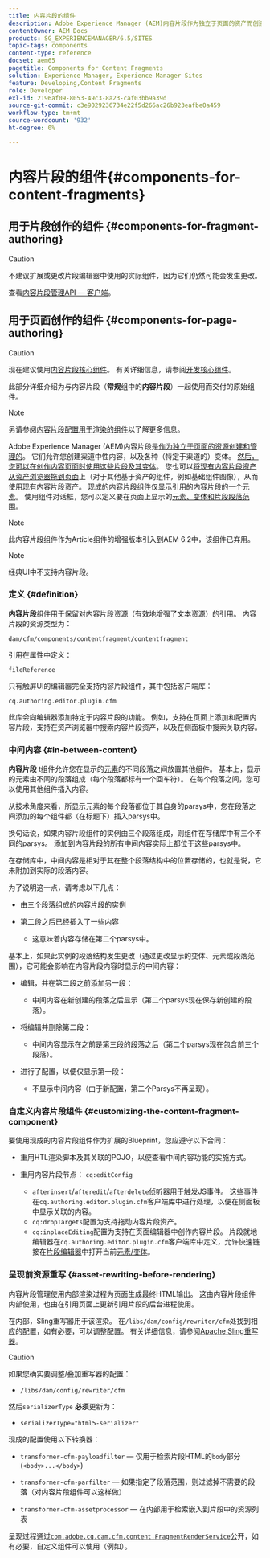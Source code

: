 ```yaml
---
title: 内容片段的组件
description: Adobe Experience Manager (AEM)内容片段作为独立于页面的资产而创建和管理
contentOwner: AEM Docs
products: SG_EXPERIENCEMANAGER/6.5/SITES
topic-tags: components
content-type: reference
docset: aem65
pagetitle: Components for Content Fragments
solution: Experience Manager, Experience Manager Sites
feature: Developing,Content Fragments
role: Developer
exl-id: 2196af09-8053-49c3-8a23-caf03bb9a39d
source-git-commit: c3e9029236734e22f5d266ac26b923eafbe0a459
workflow-type: tm+mt
source-wordcount: '932'
ht-degree: 0%

---
```


# 内容片段的组件{#components-for-content-fragments}

## 用于片段创作的组件 {#components-for-fragment-authoring}

>[!CAUTION]
>
>不建议扩展或更改片段编辑器中使用的实际组件，因为它们仍然可能会发生更改。

查看[内容片段管理API — 客户端](/help/sites-developing/customizing-content-fragments.md#the-content-fragment-management-api-client-side)。

## 用于页面创作的组件 {#components-for-page-authoring}

>[!CAUTION]
>
>现在建议使用[内容片段核心组件](https://experienceleague.adobe.com/docs/experience-manager-core-components/using/wcm-components/content-fragment-component.html)。 有关详细信息，请参阅[开发核心组件](https://experienceleague.adobe.com/docs/experience-manager-core-components/using/developing/overview.html)。
>
>此部分详细介绍为与内容片段（**常规**&#x200B;组中的&#x200B;**内容片段**）一起使用而交付的原始组件。

>[!NOTE]
>
>另请参阅[内容片段配置用于渲染的组件](/help/sites-developing/content-fragments-config-components-rendering.md)以了解更多信息。

Adobe Experience Manager (AEM)内容片段是[作为独立于页面的资源创建和管理的](/help/assets/content-fragments/content-fragments.md)。 它们允许您创建渠道中性内容，以及各种（特定于渠道的）变体。 [然后，您可以在创作内容页面时使用这些片段及其变体](/help/sites-authoring/content-fragments.md)。 您也可以[将现有内容片段资产从资产浏览器拖到页面](/help/sites-authoring/content-fragments.md#adding-a-content-fragment-to-your-page)上（对于其他基于资产的组件，例如基础组件图像），从而使用现有内容片段资产。 现成的内容片段组件仅显示引用的内容片段的一个[元素](/help/assets/content-fragments/content-fragments.md#constituent-parts-of-a-content-fragment)。 使用组件对话框，您可以定义要在页面上显示的[元素、变体和片段段落范围](/help/assets/content-fragments/content-fragments.md#constituent-parts-of-a-content-fragment)。

>[!NOTE]
>
>此内容片段组件作为Article组件的增强版本引入到AEM 6.2中，该组件已弃用。

>[!NOTE]
>
>经典UI中不支持内容片段。

### 定义 {#definition}

**内容片段**&#x200B;组件用于保留对内容片段资源（有效地增强了文本资源）的引用。 内容片段的资源类型为：

`dam/cfm/components/contentfragment/contentfragment`

引用在属性中定义：

`fileReference`

只有触屏UI的编辑器完全支持内容片段组件，其中包括客户端库：

`cq.authoring.editor.plugin.cfm`

此库会向编辑器添加特定于内容片段的功能。 例如，支持在页面上添加和配置内容片段，支持在资产浏览器中搜索内容片段资产，以及在侧面板中搜索关联内容。

### 中间内容 {#in-between-content}

**内容片段** t组件允许您在显示的[元素](/help/assets/content-fragments/content-fragments.md#constituent-parts-of-a-content-fragment)的不同段落之间放置其他组件。 基本上，显示的元素由不同的段落组成（每个段落都标有一个回车符）。 在每个段落之间，您可以使用其他组件插入内容。

从技术角度来看，所显示元素的每个段落都位于其自身的parsys中，您在段落之间添加的每个组件都（在标题下）插入parsys中。

换句话说，如果内容片段组件的实例由三个段落组成，则组件在存储库中有三个不同的parsys。 添加到内容片段的所有中间内容实际上都位于这些parsys中。

在存储库中，中间内容是相对于其在整个段落结构中的位置存储的，也就是说，它未附加到实际的段落内容。

为了说明这一点，请考虑以下几点：

* 由三个段落组成的内容片段的实例
* 第二段之后已经插入了一些内容

   * 这意味着内容存储在第二个parsys中。

基本上，如果此实例的段落结构发生更改（通过更改显示的变体、元素或段落范围），它可能会影响在内容片段内容时显示的中间内容：

* 编辑，并在第二段之前添加另一段：

   * 中间内容在新创建的段落之后显示（第二个parsys现在保存新创建的段落）。

* 将编辑并删除第二段：

   * 中间内容显示在之前是第三段的段落之后（第二个parsys现在包含前三个段落）。

* 进行了配置，以便仅显示第一段：

   * 不显示中间内容（由于新配置，第二个Parsys不再呈现）。

### 自定义内容片段组件 {#customizing-the-content-fragment-component}

要使用现成的内容片段组件作为扩展的Blueprint，您应遵守以下合同：

* 重用HTL渲染脚本及其关联的POJO，以便查看中间内容功能的实施方式。
* 重用内容片段节点： `cq:editConfig`

   * `afterinsert`/`afteredit`/`afterdelete`侦听器用于触发JS事件。 这些事件在`cq.authoring.editor.plugin.cfm`客户端库中进行处理，以便在侧面板中显示关联的内容。
   * `cq:dropTargets`配置为支持拖动内容片段资产。
   * `cq:inplaceEditing`配置为支持在页面编辑器中创作内容片段。 片段就地编辑器在`cq.authoring.editor.plugin.cfm`客户端库中定义，允许快速链接在[片段编辑器](/help/assets/content-fragments/content-fragments-variations.md)中打开当前[元素/变体](/help/assets/content-fragments/content-fragments.md#constituent-parts-of-a-content-fragment)。

### 呈现前资源重写 {#asset-rewriting-before-rendering}

内容片段管理使用内部渲染过程为页面生成最终HTML输出。 这由内容片段组件内部使用，也由在引用页面上更新引用片段的后台进程使用。

在内部，Sling重写器用于该渲染。 在`/libs/dam/config/rewriter/cfm`处找到相应的配置，如有必要，可以调整配置。 有关详细信息，请参阅[Apache Sling重写器](https://sling.apache.org/documentation/bundles/output-rewriting-pipelines-org-apache-sling-rewriter.html)。

>[!CAUTION]
>
>如果您确实要调整/叠加重写器的配置：
>
>* `/libs/dam/config/rewriter/cfm`
>
>然后`serializerType` **必须**&#x200B;更新为：
>
>* `serializerType="html5-serializer"`

现成的配置使用以下转换器：

* `transformer-cfm-payloadfilter` — 仅用于检索片段HTML的`body`部分(`<body>...</body>`)

* `transformer-cfm-parfilter` — 如果指定了段落范围，则过滤掉不需要的段落（对内容片段组件可以这样做）
* `transformer-cfm-assetprocessor` — 在内部用于检索嵌入到片段中的资源列表

呈现过程通过[`com.adobe.cq.dam.cfm.content.FragmentRenderService`](https://developer.adobe.com/experience-manager/reference-materials/6-5/javadoc/com/adobe/cq/dam/cfm/ContentFragment.html)公开，如有必要，自定义组件可以使用（例如）。
